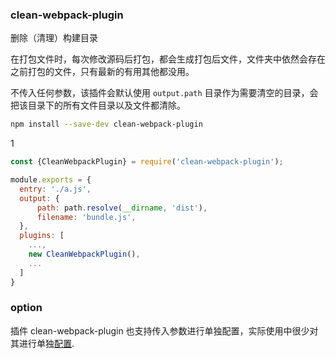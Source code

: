 ### clean-webpack-plugin

删除（清理）构建目录

在打包文件时，每次修改源码后打包，都会生成打包后文件，文件夹中依然会存在之前打包的文件，只有最新的有用其他都没用。

不传入任何参数，该插件会默认使用 `output.path` 目录作为需要清空的目录，会把该目录下的所有文件目录以及文件都清除。

```bash
npm install --save-dev clean-webpack-plugin
```

1

```js
const {CleanWebpackPlugin} = require('clean-webpack-plugin');

module.exports = {
  entry: './a.js',
  output: {
      path: path.resolve(__dirname, 'dist'),
      filename: 'bundle.js',
  },
  plugins: [
    ...,
    new CleanWebpackPlugin(),
    ...
  ]
}
```

### option

插件 clean-webpack-plugin 也支持传入参数进行单独配置，实际使用中很少对其进行单独[配置](https://github.com/johnagan/clean-webpack-plugin).

